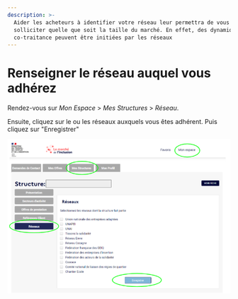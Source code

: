 ```yaml
---
description: >-
  Aider les acheteurs à identifier votre réseau leur permettra de vous
  solliciter quelle que soit la taille du marché. En effet, des dynamiques de
  co-traitance peuvent être initiées par les réseaux
---
```


# Renseigner le réseau auquel vous adhérez

Rendez-vous sur _Mon Espace_ &gt; _Mes Structures_ &gt; _Réseau_. 

Ensuite, cliquez sur le ou les réseaux auxquels vous êtes adhérent. Puis cliquez sur "Enregistrer"

 

![](../../.gitbook/assets/image%20%28120%29.png)

